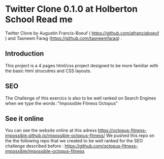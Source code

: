 #  Twitter Clone 0.1.0 at Holberton School Read me 

Twitter Clone  by Augustin Francis-Boeuf ( https://github.com/afrancisboeuf ) and Tasneem Farag (https://github.com/tasneemfarag) .


## Introduction

This project is a 4 pages html/css project designed to be more familiar with the basic html strucutres and CSS layouts.

## SEO

The Challenge of this exercics is also to be well ranked on Search Engines when we type the words :"Impossible Fitness Octopus"

## See it online 

You can see the website online at this adress https://octopus-fitness-impossible.github.io/impossible-octopus-fitness/
We pushed this repo on the the following repo that we created to be well ranked for the SEO challenge described before : https://github.com/octopus-fitness-impossible/impossible-octopus-fitness